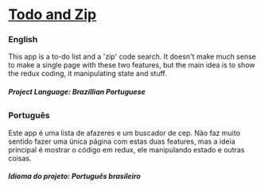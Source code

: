 # [Todo and Zip](https://vitorpatzlaff-todo-and-zip.netlify.app)
### English
This app is a to-do list and a 'zip' code search. It doesn't make much sense to make a single page with these two features, but the main idea is to show the redux coding, it manipulating state and stuff.
##### Project Language: Brazillian Portuguese
##
### Português
Este app é uma lista de afazeres e um buscador de cep. Não faz muito sentido fazer uma única página com estas duas features, mas a ideia principal é mostrar o código em redux, ele manipulando estado e outras coisas.
##### Idioma do projeto: Português brasileiro
